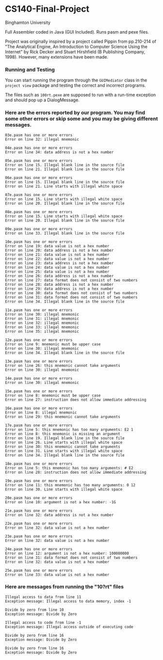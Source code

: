 # CS140-Final-Project
Binghamton University


Full Assembler coded in Java (GUI Included). Runs pasm and pexe files.


Project was originally inspired by a project called Pippin from pp.210-214 of "The Analytical Engine, An Introduction to Computer Science Using the Internet" by Rick Decker and Stuart Hirshfield (B Publishing Company, 1998). However, many extensions have been made.


### Running and Testing

You can start running the program through the `GUIMediator` class in the `project view`  package and testing the correct and incorrect programs.

The files such as `100rt.pexe` are supposed to run with a run-time exception and should pop up a DialogMessage.

### Here are the errors reported by our program. You may find some other errors or skip some and you may be giving different messages.

```
03e.pasm has one or more errors
Error on line 32: illegal mnemonic

04e.pasm has one or more errors
Error on line 34: data address is not a hex number

05e.pasm has one or more errors
Error on line 15. Illegal blank line in the source file
Error on line 21. Illegal blank line in the source file

06e.pasm has one or more errors
Error on line 15. Illegal blank line in the source file
Error on line 21. Line starts with illegal white space

07e.pasm has one or more errors
Error on line 15. Line starts with illegal white space
Error on line 20. Illegal blank line in the source file

08e.pasm has one or more errors
Error on line 15. Line starts with illegal white space
Error on line 20. Illegal blank line in the source file

09e.pasm has one or more errors
Error on line 33. Illegal blank line in the source file

10e.pasm has one or more errors
Error on line 19: data value is not a hex number
Error on line 20: data address is not a hex number
Error on line 21: data value is not a hex number
Error on line 22: data value is not a hex number
Error on line 23: data address is not a hex number
Error on line 24: data value is not a hex number
Error on line 25: data value is not a hex number
Error on line 26: data address is not a hex number
Error on line 27: data format does not consist of two numbers
Error on line 28: data address is not a hex number
Error on line 29: data address is not a hex number
Error on line 30: data format does not consist of two numbers
Error on line 31: data format does not consist of two numbers
Error on line 34. Illegal blank line in the source file

11e.pasm has one or more errors
Error on line 30: illegal mnemonic
Error on line 31: illegal mnemonic
Error on line 32: illegal mnemonic
Error on line 33: illegal mnemonic
Error on line 35: illegal mnemonic

12e.pasm has one or more errors
Error on line 9: mnemonic must be upper case
Error on line 30: illegal mnemonic
Error on line 34. Illegal blank line in the source file

13e.pasm has one or more errors
Error on line 26: this mnemonic cannot take arguments
Error on line 30: illegal mnemonic

14e.pasm has one or more errors
Error on line 30: illegal mnemonic

15e.pasm has one or more errors
Error on line 8: mnemonic must be upper case
Error on line 27: instruction does not allow immediate addressing

16e.pasm has one or more errors
Error on line 8: illegal mnemonic
Error on line 29: this mnemonic cannot take arguments

17e.pasm has one or more errors
Error on line 5: this mnemonic has too many arguments: E2 1
Error on line 8: this mnemonic is missing an argument
Error on line 19. Illegal blank line in the source file
Error on line 26. Line starts with illegal white space
Error on line 30: this mnemonic cannot take arguments
Error on line 31. Line starts with illegal white space
Error on line 34. Illegal blank line in the source file

18e.pasm has one or more errors
Error on line 5: this mnemonic has too many arguments: # E2
Error on line 28: instruction does not allow immediate addressing

19e.pasm has one or more errors
Error on line 11: this mnemonic has too many arguments: 0 12
Error on line 30. Line starts with illegal white space

20e.pasm has one or more errors
Error on line 10: argument is not a hex number: -1G

21e.pasm has one or more errors
Error on line 32: data address is not a hex number

22e.pasm has one or more errors
Error on line 32: data value is not a hex number

23e.pasm has one or more errors
Error on line 32: data value is not a hex number

24e.pasm has one or more errors
Error on line 12: argument is not a hex number: 100000000
Error on line 31: data format does not consist of two numbers
Error on line 32: data value is not a hex number

25e.pasm has one or more errors
Error on line 33: data value is not a hex number
```

### Here are messages from running the "10?rt" files

```
Illegal access to data from line 11
Exception message: Illegal access to data memory, index -1

Divide by zero from line 10
Exception message: Divide by Zero

Illegal access to code from line -1
Exception message: Illegal access outside of executing code

Divide by zero from line 16
Exception message: Divide by Zero

Divide by zero from line 16
Exception message: Divide by Zero
```




